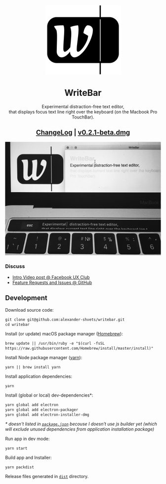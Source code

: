 <p align="center"><a href="//writebar.js.org" title="writebar.js.org"><img src="assets/logo.svg"/></a></p>
<h1 align="center">WriteBar</h1>
<p align="center">
  Experimental distraction-free text editor,<br/>
  that displays focus text line right over the keyboard (on the Macbook Pro TouchBar).
</p>
<h2 align="center">
  <a href="//github.com/alexander-shvets/writebar/releases">ChangeLog</a>
  | 
  <a href="dist/WriteBar.dmg">v0.2.1-beta.dmg</a>
</h2>
<p align="center"><img width="600" src="assets/screenshot.jpg" alt="screenshot"/></p>

### Discuss

- [Intro Video post @ Facebook UX Club](//facebook.com/groups/uxclubs/permalink/973396292808999/)
- [Feature Requests and Issues @ GitHub](//github.com/alexander-shvets/writebar/issues)     

## Development

Download source code:    
```shell
git clone git@github.com:alexander-shvets/writebar.git
cd writebar
```

Install (or update) macOS package manager ([Homebrew][]):
```shell
brew update || /usr/bin/ruby -e "$(curl -fsSL https://raw.githubusercontent.com/Homebrew/install/master/install)"
```

Install Node package manager ([yarn][]):
```shell
yarn || brew install yarn
```

Install application dependencies:
```shell
yarn
```

Install (global or local) dev-dependencies*:    
```shell
yarn global add electron
yarn global add electron-packager
yarn global add electron-installer-dmg
```
_* doesn't listed in [`package.json`][] becouse I doesn't use js builder yet (which will exclude unused dependencies from application installation package)_

Run app in dev mode:    
```shell
yarn start
```

Build app and Installer:    
```shell
yarn packdist
```
Release files generated in [`dist`][] directory.

[`package.json`]: //github.com/alexander-shvets/writebar/blob/master/package.json
[`dist`]: //github.com/alexander-shvets/writebar/tree/master/dist
[Homebrew]: //brew.sh
[yarn]: //yarnpkg.com


